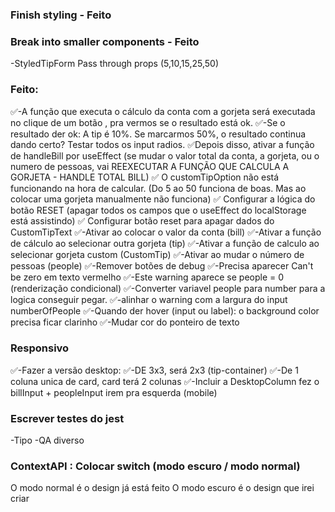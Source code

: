 ### Finish styling - Feito

### Break into smaller components - Feito
-StyledTipForm
    Pass through props (5,10,15,25,50)

### Feito:
✅-A função que executa o cálculo da conta com a gorjeta será executada no clique de um botão , pra vermos se o resultado está ok.
✅-Se o resultado der ok: A tip é 10%. Se marcarmos 50%, o resultado continua dando certo? Testar todos os input radios.
✅Depois disso, ativar a função de handleBill por useEffect (se mudar o valor total da conta, a gorjeta, ou o numero de pessoas, vai REEXECUTAR A FUNÇÃO QUE CALCULA A GORJETA - HANDLE TOTAL BILL)
✅ O customTipOption não está funcionando na hora de calcular. (Do 5 ao 50 funciona de boas. Mas ao colocar uma gorjeta manualmente não funciona)
✅ Configurar a lógica do botão RESET (apagar todos os campos que o useEffect do localStorage está assistindo)
✅ Configurar botão reset para apagar dados do CustomTipText
✅-Ativar ao colocar o valor da conta (bill)
✅-Ativar a função de cálculo ao selecionar outra gorjeta (tip)
✅-Ativar a função de calculo ao selecionar gorjeta custom (CustomTip)
✅-Ativar ao mudar o número de pessoas (people)
✅-Remover botões de debug
✅-Precisa aparecer Can't be zero em texto vermelho
    ✅-Este warning aparece se people = 0 (renderização condicional)
    ✅-Converter variavel people para number para a logica conseguir pegar. 
    ✅-alinhar o warning com a largura do input numberOfPeople
✅-Quando der hover (input ou label): o background color precisa ficar clarinho
✅-Mudar cor do ponteiro de texto

### Responsivo
✅-Fazer a versão desktop:
✅-DE 3x3, será 2x3 (tip-container)
✅-De 1 coluna unica de card, card terá 2 colunas
✅-Incluir a DesktopColumn fez o billInput + peopleInput irem pra esquerda (mobile)

### Escrever testes do jest
-Tipo
-QA diverso

### ContextAPI : Colocar switch (modo escuro / modo normal)
O modo normal é o design já está feito
O modo escuro é o design que irei criar